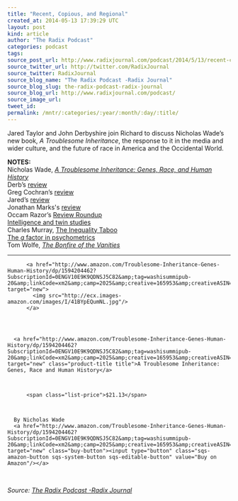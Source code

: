 ```yaml
---
title: "Recent, Copious, and Regional"
created_at: 2014-05-13 17:39:29 UTC
layout: post
kind: article
author: "The Radix Podcast"
categories: podcast
tags: 
source_post_url: http://www.radixjournal.com/podcast/2014/5/13/recent-copious-and-regional
source_twitter_url: http://twitter.com/RadixJournal
source_twitter: RadixJournal
source_blog_name: "The Radix Podcast -Radix Journal"
source_blog_slug: the-radix-podcast-radix-journal
source_blog_url: http://www.radixjournal.com/podcast/
source_image_url: 
tweet_id:
permalink: /mntr/:categories/:year/:month/:day/:title/
---
```

<p>Jared Taylor and John Derbyshire join Richard to discuss Nicholas Wade’s new book, <em>A Troublesome Inheritance</em>, the response to it in the media and wider culture, and the future of race in America and the Occidental World.   </p>



<p><strong>NOTES:</strong> <br />
Nicholas Wade, <em><a href="https://www.amazon.com/gp/yourstore/home/?ie=UTF8&amp;action=sign-out&amp;camp=1789&amp;creative=390957&amp;linkCode=ur2&amp;path=%2Fgp%2Fyourstore%2Fhome&amp;signIn=1&amp;tag=washisummipub-20&amp;useRedirectOnSuccess=1&amp;linkId=M5N7IHQVCK3HMKEY">A Troublesome Inheritance: Genes, Race, and Human History</a></em> <br />
Derb’s <a href="https://www.vdare.com/articles/nicholas-wades-a-troublesome-inheritance-john-derbyshire-reviews-the-reviews">review</a> <br />
Greg Cochran’s <a href="http://westhunt.wordpress.com/2014/05/06/a-troublesome-inheritance/">review</a> <br />
Jared’s <a href="http://www.amren.com/features/2014/03/attack-on-the-regime/">review</a> <br />
Jonathan Marks's <a href="http://inthesetimes.com/article/16674/the_genes_made_us_do_it">review</a> <br />
Occam Razor’s <a href="http://occamsrazormag.wordpress.com/2014/05/06/roundup-of-book-reviews-of-nicholas-wades-a-troublesome-inheritance/">Review Roundup</a> <br />
<a href="http://en.wikipedia.org/wiki/Twin_study">Intelligence and twin studies</a> <br />
Charles Murray, <a href="http://www.aei.org/article/society-and-culture/religion/the-inequality-taboo/">The Inequality Taboo</a> <br />
<a href="http://en.wikipedia.org/wiki/G_factor_(psychometrics">The <em>g</em> factor in psychometrics</a> <br />
Tom Wolfe, <a href="http://www.amazon.com/gp/product/B003GYEGNO/ref=as_li_tl?ie=UTF8&amp;camp=1789&amp;creative=390957&amp;creativeASIN=B003GYEGNO&amp;linkCode=as2&amp;tag=washisummipub-20&amp;linkId=SQ2Z4NIIBK2VP34P"><em>The Bonfire of the Vanities</em></a></p><hr />



  

    
        
          <a href="http://www.amazon.com/Troublesome-Inheritance-Genes-Human-History/dp/1594204462?SubscriptionId=0ENGV10E9K9QDNSJ5C82&amp;tag=washisummipub-20&amp;linkCode=xm2&amp;camp=2025&amp;creative=165953&amp;creativeASIN=1594204462" target="new">
            <img src="http://ecx.images-amazon.com/images/I/41BYpEQumNL.jpg"/>
          </a>
        
    

    
      <a href="http://www.amazon.com/Troublesome-Inheritance-Genes-Human-History/dp/1594204462?SubscriptionId=0ENGV10E9K9QDNSJ5C82&amp;tag=washisummipub-20&amp;linkCode=xm2&amp;camp=2025&amp;creative=165953&amp;creativeASIN=1594204462" target="new" class="product-title title">A Troublesome Inheritance: Genes, Race and Human History</a>
       
        
          
          <span class="list-price">$21.13</span>
          
        
      
      By Nicholas Wade
      <a href="http://www.amazon.com/Troublesome-Inheritance-Genes-Human-History/dp/1594204462?SubscriptionId=0ENGV10E9K9QDNSJ5C82&amp;tag=washisummipub-20&amp;linkCode=xm2&amp;camp=2025&amp;creative=165953&amp;creativeASIN=1594204462" target="new" class="buy-button"><input type="button" class="sqs-amazon-button sqs-system-button sqs-editable-button" value="Buy on Amazon"/></a>

    

  

&nbsp;<div class="">
    <i>Source: <a href="http://www.radixjournal.com/podcast/">The Radix Podcast -Radix Journal</a></i>
</div>
